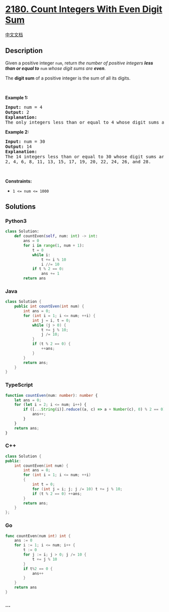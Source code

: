 # [2180. Count Integers With Even Digit Sum](https://leetcode.com/problems/count-integers-with-even-digit-sum)

[中文文档](/solution/2100-2199/2180.Count%20Integers%20With%20Even%20Digit%20Sum/README.md)

## Description

<p>Given a positive integer <code>num</code>, return <em>the number of positive integers <strong>less than or equal to</strong></em> <code>num</code> <em>whose digit sums are <strong>even</strong></em>.</p>

<p>The <strong>digit sum</strong> of a positive integer is the sum of all its digits.</p>

<p>&nbsp;</p>
<p><strong>Example 1:</strong></p>

<pre>
<strong>Input:</strong> num = 4
<strong>Output:</strong> 2
<strong>Explanation:</strong>
The only integers less than or equal to 4 whose digit sums are even are 2 and 4.    
</pre>

<p><strong>Example 2:</strong></p>

<pre>
<strong>Input:</strong> num = 30
<strong>Output:</strong> 14
<strong>Explanation:</strong>
The 14 integers less than or equal to 30 whose digit sums are even are
2, 4, 6, 8, 11, 13, 15, 17, 19, 20, 22, 24, 26, and 28.
</pre>

<p>&nbsp;</p>
<p><strong>Constraints:</strong></p>

<ul>
	<li><code>1 &lt;= num &lt;= 1000</code></li>
</ul>

## Solutions

<!-- tabs:start -->

### **Python3**

```python
class Solution:
    def countEven(self, num: int) -> int:
        ans = 0
        for i in range(1, num + 1):
            t = 0
            while i:
                t += i % 10
                i //= 10
            if t % 2 == 0:
                ans += 1
        return ans
```

### **Java**

```java
class Solution {
    public int countEven(int num) {
        int ans = 0;
        for (int i = 1; i <= num; ++i) {
            int j = i, t = 0;
            while (j > 0) {
                t += j % 10;
                j /= 10;
            }
            if (t % 2 == 0) {
                ++ans;
            }
        }
        return ans;
    }
}
```

### **TypeScript**

```ts
function countEven(num: number): number {
    let ans = 0;
    for (let i = 2; i <= num; i++) {
        if ([...String(i)].reduce((a, c) => a + Number(c), 0) % 2 == 0) {
            ans++;
        }
    }
    return ans;
}
```

### **C++**

```cpp
class Solution {
public:
    int countEven(int num) {
        int ans = 0;
        for (int i = 1; i <= num; ++i)
        {
            int t = 0;
            for (int j = i; j; j /= 10) t += j % 10;
            if (t % 2 == 0) ++ans;
        }
        return ans;
    }
};
```

### **Go**

```go
func countEven(num int) int {
	ans := 0
	for i := 1; i <= num; i++ {
		t := 0
		for j := i; j > 0; j /= 10 {
			t += j % 10
		}
		if t%2 == 0 {
			ans++
		}
	}
	return ans
}
```

### **...**

```

```

<!-- tabs:end -->
